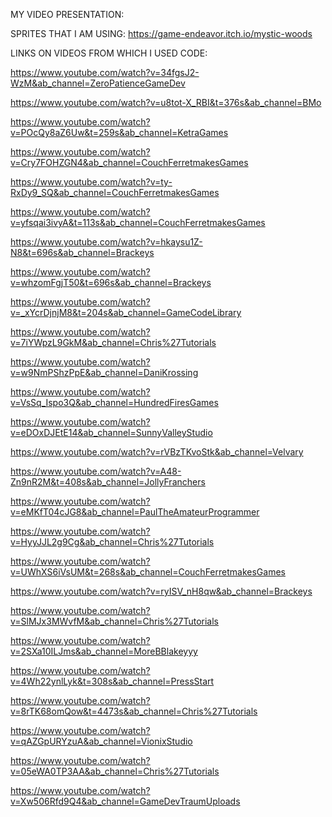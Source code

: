 MY VIDEO PRESENTATION:


SPRITES THAT I AM USING:
https://game-endeavor.itch.io/mystic-woods

LINKS ON VIDEOS FROM WHICH I USED CODE:

https://www.youtube.com/watch?v=34fgsJ2-WzM&ab_channel=ZeroPatienceGameDev

https://www.youtube.com/watch?v=u8tot-X_RBI&t=376s&ab_channel=BMo

https://www.youtube.com/watch?v=POcQy8aZ6Uw&t=259s&ab_channel=KetraGames

https://www.youtube.com/watch?v=Cry7FOHZGN4&ab_channel=CouchFerretmakesGames

https://www.youtube.com/watch?v=ty-RxDy9_SQ&ab_channel=CouchFerretmakesGames

https://www.youtube.com/watch?v=yfsqai3ivyA&t=113s&ab_channel=CouchFerretmakesGames

https://www.youtube.com/watch?v=hkaysu1Z-N8&t=696s&ab_channel=Brackeys

https://www.youtube.com/watch?v=whzomFgjT50&t=696s&ab_channel=Brackeys

https://www.youtube.com/watch?v=_xYcrDjnjM8&t=204s&ab_channel=GameCodeLibrary

https://www.youtube.com/watch?v=7iYWpzL9GkM&ab_channel=Chris%27Tutorials

https://www.youtube.com/watch?v=w9NmPShzPpE&ab_channel=DaniKrossing

https://www.youtube.com/watch?v=VsSq_Ispo3Q&ab_channel=HundredFiresGames

https://www.youtube.com/watch?v=eDOxDJEtE14&ab_channel=SunnyValleyStudio

https://www.youtube.com/watch?v=rVBzTKvoStk&ab_channel=Velvary

https://www.youtube.com/watch?v=A48-Zn9nR2M&t=408s&ab_channel=JollyFranchers

https://www.youtube.com/watch?v=eMKfT04cJG8&ab_channel=PaulTheAmateurProgrammer

https://www.youtube.com/watch?v=HyyJJL2g9Cg&ab_channel=Chris%27Tutorials

https://www.youtube.com/watch?v=UWhXS6iVsUM&t=268s&ab_channel=CouchFerretmakesGames

https://www.youtube.com/watch?v=ryISV_nH8qw&ab_channel=Brackeys

https://www.youtube.com/watch?v=SlMJx3MWvfM&ab_channel=Chris%27Tutorials

https://www.youtube.com/watch?v=2SXa10ILJms&ab_channel=MoreBBlakeyyy

https://www.youtube.com/watch?v=4Wh22ynlLyk&t=308s&ab_channel=PressStart

https://www.youtube.com/watch?v=8rTK68omQow&t=4473s&ab_channel=Chris%27Tutorials

https://www.youtube.com/watch?v=qAZGpURYzuA&ab_channel=VionixStudio

https://www.youtube.com/watch?v=05eWA0TP3AA&ab_channel=Chris%27Tutorials

https://www.youtube.com/watch?v=Xw506Rfd9Q4&ab_channel=GameDevTraumUploads

 
